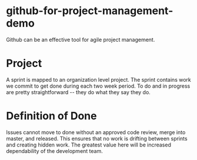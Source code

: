 # github-for-project-management-demo

Github can be an effective tool for agile project management.

Project
====

A sprint is mapped to an organization level project. The sprint contains work we commit to get done during each two week period. To do and in progress are pretty straightforward -- they do what they say they do.

Definition of Done
==
Issues cannot move to done without an approved code review, merge into master, and released. This ensures that no work is drifting between sprints and creating hidden work. The greatest value here will be increased dependability of the development team.
